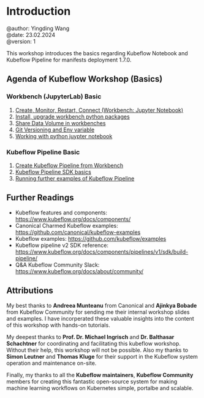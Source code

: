 # Introduction
@author: Yingding Wang\
@date: 23.02.2024\
@version: 1

This workshop introduces the basics regarding Kubeflow Notebook and Kubeflow Pipeline for manifests deployment 1.7.0.

## Agenda of Kubeflow Workshop (Basics)

### Workbench (JupyterLab) Basic 
1. [Create, Monitor, Restart, Connect (Workbench: Jupyter Notebook)](./workbench1.md)
2. [Install, upgrade workbench python packages](./workbench2.md)
3. [Share Data Volume in workbenches](./workbench3.md)
4. [Git Versioning and Env variable](./workbench4.md)
5. [Working with python juypter notebook](./workbench5.md)

### Kubeflow Pipeline Basic
1. [Create Kubeflow Pipeline from Workbench](./pipeline1.md)
2. [Kubeflow Pipeline SDK basics](./pipeline2.md)
3. [Running further examples of Kubeflow Pipeline](./pipeline3.md)

## Further Readings
* Kubeflow features and components: https://www.kubeflow.org/docs/components/
* Canonical Charmed Kubeflow examples: https://github.com/canonical/kubeflow-examples
* Kubeflow examples: https://github.com/kubeflow/examples
* Kubeflow pipeline v2 SDK reference: https://www.kubeflow.org/docs/components/pipelines/v1/sdk/build-pipeline/
* Q&A Kubeflow Community Slack: https://www.kubeflow.org/docs/about/community/

## Attributions

My best thanks to **Andreea Munteanu** from Canonical and **Ajinkya Bobade** from Kubeflow Community for sending me their internal workshop slides and examples. I have incorperated these valuable insights into the content of this workshop with hands-on tutorials.

My deepest thanks to **Prof. Dr. Michael Ingrisch** and **Dr. Balthasar Schachtner** for coordinating and facilitating this kubeflow workshop. Without their help, this workshop will not be possible. Also my thanks to **Simon Leutner** and **Thomas Kluge** for their support in the Kubeflow system operation and maintenance on-site.

Finally, my thanks to all the **Kubeflow maintainers**, **Kubeflow Community** members for creating this fantastic open-source system for making machine learning workflows on Kubernetes simple, portalbe and scalable.